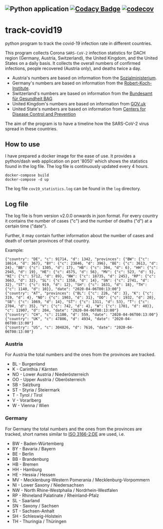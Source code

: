 ![Python application](https://github.com/ondrno/track-covid19/workflows/Python%20application/badge.svg?branch=master)
[![Codacy Badge](https://api.codacy.com/project/badge/Grade/44507ae5a5aa4ff786f7f5709429ed72)](https://app.codacy.com/manual/ondrno/track-covid19?utm_source=github.com&utm_medium=referral&utm_content=ondrno/track-covid19&utm_campaign=Badge_Grade_Dashboard)
[![codecov](https://codecov.io/gh/ondrno/track-covid19/branch/master/graph/badge.svg)](https://codecov.io/gh/ondrno/track-covid19)
----


# track-covid19
python program to track the covid-19 infection rate in different countries.

This program collects Corona ``SARS-CoV-2`` infection statistics for DACH region (Germany, Austria, Switzerland), 
the United Kingdom, and the United States on a daily basis. It collects the overall numbers of confirmed infections, 
people recovered (Austria only), and deaths twice a day. 

  - Austria's numbers are based on information from the [Sozialministerium](https://www.sozialministerium.at/Informationen-zum-Coronavirus/Neuartiges-Coronavirus-(2019-nCov).html).
  - Germany's numbers are based on information from the [Robert-Koch-Institute](https://www.rki.de/DE/Content/InfAZ/N/Neuartiges_Coronavirus/Fallzahlen.html).
  - Switzerland's numbers are based on information from the [Bundesamt für Gesundheit BAG](https://www.bag.admin.ch/bag/de/home/krankheiten/ausbrueche-epidemien-pandemien/aktuelle-ausbrueche-epidemien/novel-cov/situation-schweiz-und-international.html)
  - United Kingdom's numbers are based on information from [GOV.uk](https://www.gov.uk/guidance/coronavirus-covid-19-information-for-the-public)
  - United State's numbers are based on information from [Centers for Disease Control and Prevention](https://www.cdc.gov/coronavirus/2019-ncov/cases-in-us.html)
 

The aim of the program is to have a timeline how the SARS-CoV-2 virus spread in these countries.
  
## How to use
I have prepared a docker image for the ease of use. It provides a python/dash web application on port '8050' 
which shows the statistics found in the log file. The log file is continuously updated every 4 hours.

    docker-compose build
    docker-compose -d up
    
The log file ``cov19_statistics.log`` can be found in the ``log`` directory.
    
## Log file 
The log file is from version v2.0.0 onwards in json format. For every country it contains 
the number of cases ("c") and the number of deaths ("d") at a certain time ("date").

Further, it may contain further information about the number of cases and death of certain 
provinces of that country.  

Example:

    {"country": "DE", "c": 91714, "d": 1342, "provinces": {"BW": {"c": 18614, "d": 367}, "BY": {"c": 23846, "d": 396}, "BE": {"c": 3613, "d": 24}, "BB": {"c": 1305, "d": 17}, "HB": {"c": 394, "d": 6}, "HH": {"c": 2945, "d": 19}, "HE": {"c": 4575, "d": 56}, "MV": {"c": 523, "d": 5}, "NI": {"c": 5712, "d": 89}, "NW": {"c": 18735, "d": 245}, "RP": {"c": 3663, "d": 32}, "SL": {"c": 1358, "d": 14}, "SN": {"c": 2741, "d": 32}, "ST": {"c": 919, "d": 12}, "SH": {"c": 1631, "d": 18}, "TH": {"c": 1140, "d": 10}}, "date": "2020-04-06T00:13:00"}
    {"country": "AT", "provinces": {"BL": {"c": 226, "d": 3}, "K": {"c": 319, "d": 4}, "NO": {"c": 1903, "d": 31}, "OO": {"c": 1932, "d": 20}, "SB": {"c": 1069, "d": 14}, "ST": {"c": 1311, "d": 53}, "T": {"c": 2704, "d": 35}, "V": {"c": 742, "d": 4}, "W": {"c": 1701, "d": 40}}, "c": 11907, "d": 204, "date": "2020-04-06T00:13:00"}
    {"country": "CH", "c": 21100, "d": 559, "date": "2020-04-06T00:13:00"}
    {"country": "UK", "c": 47806, "d": 4934, "date": "2020-04-06T00:13:00"}
    {"country": "US", "c": 304826, "d": 7616, "date": "2020-04-06T00:13:00"}

### Austria
For Austria the total numbers and the ones from the provinces are tracked.
  - BL - Burgenland
  - K - Carinthia / Kärnten
  - NO - Lower Austria / Niederösterreich
  - OO - Upper Austria / Oberösterreich
  - SB - Salzburg
  - ST - Styria / Steiermark
  - T - Tyrol / Tirol
  - V - Vorarlberg
  - W - Vienna / Wien

### Germany
For Germany the total numbers and the ones from the provinces are tracked, short names similar to 
[ISO 3166-2:DE](https://de.wikipedia.org/wiki/ISO_3166-2%3ADE) are used, i.e.

  - BW - Baden-Würtemberg
  - BY - Bavaria / Bayern
  - BE - Berlin
  - BB - Brandenburg
  - HB - Bremen
  - HH - Hamburg
  - HE - Hessia / Hessen
  - MV - Mecklenburg-Western Pomerania / Mecklenburg-Vorpommern
  - NI - Lower Saxony / Niedersachsen
  - NW - North Rhine-Westphalia / Nordrhein-Westfalen
  - RP - Rhineland Palatinate / Rheinland-Pfalz
  - SL - Saarland
  - SN - Saxony / Sachsen
  - ST - Sachsen-Anhalt
  - SH - Schleswig-Holstein
  - TH - Thuringia / Thüringen
 
